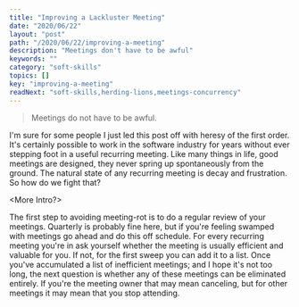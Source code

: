 ```yaml
---
title: "Improving a Lackluster Meeting"
date: "2020/06/22"
layout: "post"
path: "/2020/06/22/improving-a-meeting"
description: "Meetings don't have to be awful"
keywords: ""
category: "soft-skills"
topics: []
key: "improving-a-meeting"
readNext: "soft-skills,herding-lions,meetings-concurrency"
---
```


> Meetings do not have to be awful.  

I'm sure for some people I just led this post off with heresy of the first order.  It's certainly possible to work in the software industry for years without ever stepping foot in a useful recurring meeting.  Like many things in life, good meetings are designed, they never spring up spontaneously from the ground. The natural state of any recurring meeting is decay and frustration. So how do we fight that?

<More Intro?>

The first step to avoiding meeting-rot is to do a regular review of your meetings.  Quarterly is probably fine here, but if you're feeling swamped with meetings go ahead and do this off schedule.  For every recurring meeting you're in ask yourself whether the meeting is usually efficient and valuable for you.  If not, for the first sweep you can add it to a list.  Once you've accumulated a list of inefficient meetings; and I hope it's not too long, the next question is whether any of these meetings can be eliminated entirely.  If you're the meeting owner that may mean canceling, but for other meetings it may mean that you stop attending. 
